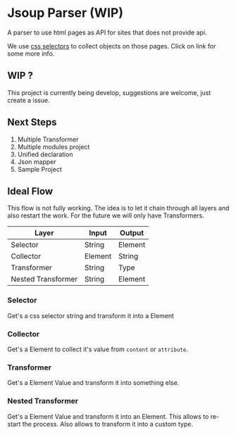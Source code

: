 # Jsoup Parser (WIP)
A parser to use html pages as API for sites that does not provide api.

We use [css selectors](https://www.w3schools.com/cssref/css_selectors.asp) to collect objects on those pages.
Click on link for some more info.

## WIP ?
This project is currently being develop, suggestions are welcome, just create a issue.

## Next Steps
1. Multiple Transformer
2. Multiple modules project
3. Unified declaration
4. Json mapper
5. Sample Project

## Ideal Flow

This flow is not fully working.
The idea is to let it chain through all layers and also restart the work.
For the future we will only have Transformers.

Layer              | Input   | Output
-------------------|---------|--------
Selector           | String  | Element
Collector          | Element | String
Transformer        | String  | Type
Nested Transformer | String  | Element


### Selector
Get's a css selector string and transform it into a Element

### Collector
Get's a Element to collect it's value from `content` or `attribute`.

### Transformer
Get's a Element Value and transform it into something else.

### Nested Transformer
Get's a Element Value and transform it into an Element.
This allows to re-start the process.
Also allows to transform it into a custom type.

